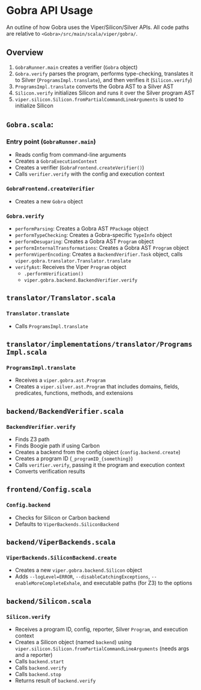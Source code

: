 # Gobra API Usage

An outline of how Gobra uses the Viper/Silicon/Silver APIs. All code paths are relative to `<Gobra>/src/main/scala/viper/gobra/`.

## Overview

1. `GobraRunner.main` creates a verifier (`Gobra` object)
1. `Gobra.verify` parses the program, performs type-checking, translates it to Silver (`ProgramsImpl.translate`), and then verifies it (`Silicon.verify`)
1. `ProgramsImpl.translate` converts the Gobra AST to a Silver AST
1. `Silicon.verify` initializes Silicon and runs it over the Silver program AST
1. `viper.silicon.Silicon.fromPartialCommandLineArguments` is used to initialize Silicon

## `Gobra.scala`:

### Entry point (`GobraRunner.main`)

 * Reads config from command-line arguments
 * Creates a `GobraExecutionContext`
 * Creates a verifier (`GobraFrontend.createVerifier()`)
 * Calls `verifier.verify` with the config and execution context


### `GobraFrontend.createVerifier`
 * Creates a new `Gobra` object

### `Gobra.verify`
 * `performParsing`: Creates a Gobra AST `PPackage` object
 * `performTypeChecking`: Creates a Gobra-specific `TypeInfo` object
 * `performDesugaring`: Creates a Gobra AST `Program` object
 * `performInternalTransformations`: Creates a Gobra AST `Program` object
 * `performViperEncoding`: Creates a `BackendVerifier.Task` object, calls `viper.gobra.translator.Translator.translate`
 * `verifyAst`: Receives the Viper `Program` object
   * `.performVerification()`
   * `viper.gobra.backend.BackendVerifier.verify`

## `translator/Translator.scala`

### `Translator.translate`
 * Calls `ProgramsImpl.translate`

## `translator/implementations/translator/ProgramsImpl.scala`

### `ProgramsImpl.translate`
 * Receives a `viper.gobra.ast.Program`
 * Creates a `viper.silver.ast.Program` that includes domains, fields, predicates, functions, methods, and extensions

## `backend/BackendVerifier.scala`

### `BackendVerifier.verify`
 * Finds Z3 path
 * Finds Boogie path if using Carbon
 * Creates a backend from the config object (`config.backend.create`)
 * Creates a program ID (`_programID_{something}`)
 * Calls `verifier.verify`, passing it the program and execution context
 * Converts verification results

 ## `frontend/Config.scala`

 ### `Config.backend`
  * Checks for Silicon or Carbon backend
  * Defaults to `ViperBackends.SiliconBackend`

## `backend/ViperBackends.scala`

### `ViperBackends.SiliconBackend.create`
 * Creates a new `viper.gobra.backend.Silicon` object
 * Adds `--logLevel=ERROR`, `--disableCatchingExceptions`, `--enableMoreCompleteExhale`, and executable paths (for Z3) to the options

## `backend/Silicon.scala`

### `Silicon.verify`
 * Receives a program ID, config, reporter, Silver `Program`, and execution context
 * Creates a Silicon object (named `backend`) using `viper.silicon.Silicon.fromPartialCommandLineArguments` (needs args and a reporter)
 * Calls `backend.start`
 * Calls `backend.verify`
 * Calls `backend.stop`
 * Returns result of `backend.verify`